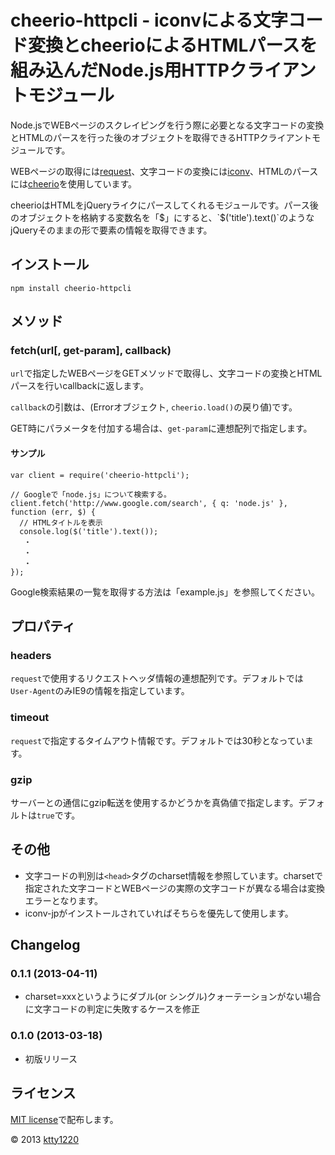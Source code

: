 # cheerio-httpcli - iconvによる文字コード変換とcheerioによるHTMLパースを組み込んだNode.js用HTTPクライアントモジュール

Node.jsでWEBページのスクレイピングを行う際に必要となる文字コードの変換とHTMLのパースを行った後のオブジェクトを取得できるHTTPクライアントモジュールです。

WEBページの取得には[request](https://npmjs.org/package/request)、文字コードの変換には[iconv](https://npmjs.org/package/iconv)、HTMLのパースには[cheerio](https://npmjs.org/package/cheerio)を使用しています。

cheerioはHTMLをjQueryライクにパースしてくれるモジュールです。パース後のオブジェクトを格納する変数名を「$」にすると、`$('title').text()`のようなjQueryそのままの形で要素の情報を取得できます。

## インストール

    npm install cheerio-httpcli

## メソッド

### fetch(url[, get-param], callback)

`url`で指定したWEBページをGETメソッドで取得し、文字コードの変換とHTMLパースを行いcallbackに返します。

`callback`の引数は、(Errorオブジェクト, `cheerio.load()`の戻り値)です。

GET時にパラメータを付加する場合は、`get-param`に連想配列で指定します。

#### サンプル

    var client = require('cheerio-httpcli');

    // Googleで「node.js」について検索する。
    client.fetch('http://www.google.com/search', { q: 'node.js' }, function (err, $) {
      // HTMLタイトルを表示
      console.log($('title').text());
       ・
       ・
       ・
    });

Google検索結果の一覧を取得する方法は「example.js」を参照してください。

## プロパティ

### headers

`request`で使用するリクエストヘッダ情報の連想配列です。デフォルトでは`User-Agent`のみIE9の情報を指定しています。

### timeout

`request`で指定するタイムアウト情報です。デフォルトでは30秒となっています。

### gzip

サーバーとの通信にgzip転送を使用するかどうかを真偽値で指定します。デフォルトは`true`です。

## その他

* 文字コードの判別は`<head>`タグのcharset情報を参照しています。charsetで指定された文字コードとWEBページの実際の文字コードが異なる場合は変換エラーとなります。
* iconv-jpがインストールされていればそちらを優先して使用します。

## Changelog

### 0.1.1 (2013-04-11)

* charset=xxxというようにダブル(or シングル)クォーテーションがない場合に文字コードの判定に失敗するケースを修正

### 0.1.0 (2013-03-18)

* 初版リリース

## ライセンス

[MIT license](http://www.opensource.org/licenses/mit-license)で配布します。

&copy; 2013 [ktty1220](mailto:ktty1220@gmail.com)
